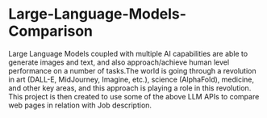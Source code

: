# Large-Language-Models-Comparison
Large Language Models coupled with multiple AI capabilities are able to generate images and text, and also approach/achieve human level performance on a number of tasks.The world is going through a revolution in art (DALL-E, MidJourney, Imagine, etc.), science (AlphaFold), medicine, and other key areas, and this approach is playing a role in this revolution.  This project is then created to use some of the above LLM APIs to compare web pages in relation with Job description.
